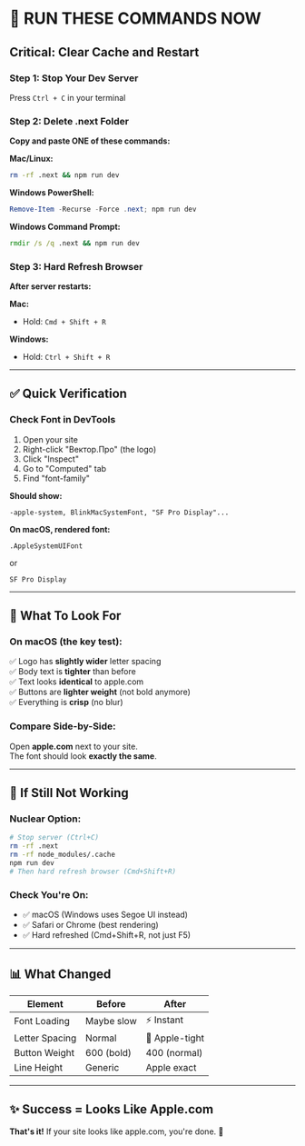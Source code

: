 # 🚨 RUN THESE COMMANDS NOW

## Critical: Clear Cache and Restart

### Step 1: Stop Your Dev Server
Press `Ctrl + C` in your terminal

### Step 2: Delete .next Folder

**Copy and paste ONE of these commands:**

**Mac/Linux:**
```bash
rm -rf .next && npm run dev
```

**Windows PowerShell:**
```powershell
Remove-Item -Recurse -Force .next; npm run dev
```

**Windows Command Prompt:**
```cmd
rmdir /s /q .next && npm run dev
```

### Step 3: Hard Refresh Browser

**After server restarts:**

**Mac:**
- Hold: `Cmd + Shift + R`

**Windows:**
- Hold: `Ctrl + Shift + R`

---

## ✅ Quick Verification

### Check Font in DevTools

1. Open your site
2. Right-click "Вектор.Про" (the logo)
3. Click "Inspect"
4. Go to "Computed" tab
5. Find "font-family"

**Should show:**
```
-apple-system, BlinkMacSystemFont, "SF Pro Display"...
```

**On macOS, rendered font:**
```
.AppleSystemUIFont
```
or
```
SF Pro Display
```

---

## 🎯 What To Look For

### On macOS (the key test):

✅ Logo has **slightly wider** letter spacing  
✅ Body text is **tighter** than before  
✅ Text looks **identical** to apple.com  
✅ Buttons are **lighter weight** (not bold anymore)  
✅ Everything is **crisp** (no blur)  

### Compare Side-by-Side:

Open **apple.com** next to your site.  
The font should look **exactly the same**.

---

## 🐛 If Still Not Working

### Nuclear Option:
```bash
# Stop server (Ctrl+C)
rm -rf .next
rm -rf node_modules/.cache
npm run dev
# Then hard refresh browser (Cmd+Shift+R)
```

### Check You're On:
- ✅ macOS (Windows uses Segoe UI instead)
- ✅ Safari or Chrome (best rendering)
- ✅ Hard refreshed (Cmd+Shift+R, not just F5)

---

## 📊 What Changed

| Element | Before | After |
|---------|--------|-------|
| Font Loading | Maybe slow | ⚡ Instant |
| Letter Spacing | Normal | 🎨 Apple-tight |
| Button Weight | 600 (bold) | 400 (normal) |
| Line Height | Generic | Apple exact |

---

## ✨ Success = Looks Like Apple.com

**That's it!** If your site looks like apple.com, you're done. 🎉


























































